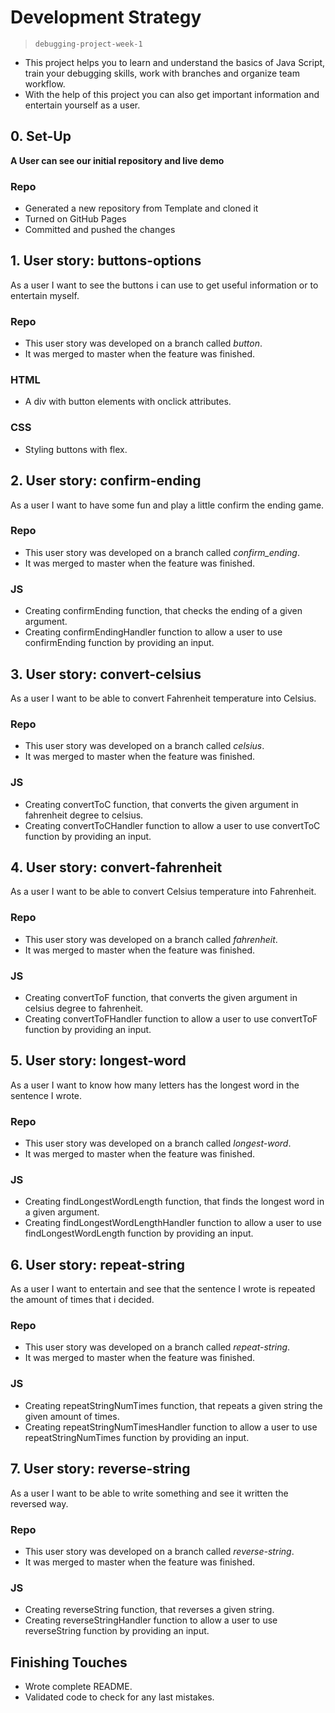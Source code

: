 # Development Strategy

> `debugging-project-week-1`

- This project helps you to learn and understand the basics of Java Script, train your debugging skills, work with branches and organize team workflow.
- With the help of this project you can also get important information and entertain yourself as a user.




## 0. Set-Up

__A User can see our initial repository and live demo__

### Repo

- Generated a new repository from Template and cloned it
- Turned on GitHub Pages
- Committed and pushed the changes


## 1. User story: buttons-options

As a user I want to see the buttons i can use to get useful information or to entertain myself.

### Repo

- This user story was developed on a branch called _button_.
- It was merged to master when the feature was finished.

### HTML

- A div with button elements with onclick attributes.


### CSS

- Styling buttons with flex.


## 2. User story: confirm-ending

As a user I want to have some fun and play a little confirm the ending game.

### Repo

- This user story was developed on a branch called _confirm_ending_.
- It was merged to master when the feature was finished.

### JS

- Creating confirmEnding function, that checks the ending of a given argument.
- Creating confirmEndingHandler function to allow a user to use confirmEnding function by providing an input.


## 3. User story: convert-celsius

As a user I want to be able to convert Fahrenheit temperature into Celsius.

### Repo

- This user story was developed on a branch called _celsius_.
- It was merged to master when the feature was finished.

### JS

- Creating convertToC function, that converts the given argument in fahrenheit degree to celsius.
- Creating convertToCHandler function to allow a user to use convertToC function by providing an input.

## 4. User story: convert-fahrenheit

As a user I want to be able to convert Celsius temperature into Fahrenheit.

### Repo

- This user story was developed on a branch called _fahrenheit_.
- It was merged to master when the feature was finished.

### JS

- Creating convertToF function, that converts the given argument in celsius degree to fahrenheit.
- Creating convertToFHandler function to allow a user to use convertToF function by providing an input.

## 5. User story: longest-word

As a user I want to know how many letters has the longest word in the sentence I wrote.

### Repo

- This user story was developed on a branch called _longest-word_.
- It was merged to master when the feature was finished.

### JS

- Creating findLongestWordLength function, that finds the longest word in a given argument.
- Creating findLongestWordLengthHandler function to allow a user to use findLongestWordLength function by providing an input.


## 6. User story: repeat-string

As a user I want to entertain and see that the sentence I wrote is repeated the amount of times that i decided.

### Repo

- This user story was developed on a branch called _repeat-string_.
- It was merged to master when the feature was finished.

### JS

- Creating repeatStringNumTimes function, that repeats a given string the given amount of times.
- Creating repeatStringNumTimesHandler function to allow a user to use repeatStringNumTimes function by providing an input.


## 7. User story: reverse-string

As a user I want to be able to write something and see it written the reversed way.

### Repo

- This user story was developed on a branch called _reverse-string_.
- It was merged to master when the feature was finished.

### JS

- Creating reverseString function, that reverses a given string.
- Creating reverseStringHandler function to allow a user to use reverseString function by providing an input.

## Finishing Touches

- Wrote complete README.
- Validated code to check for any last mistakes.
